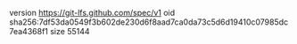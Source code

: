 version https://git-lfs.github.com/spec/v1
oid sha256:7df53da0549f3b602de230d6f8aad7ca0da73c5d6d19410c07985dc7ea4368f1
size 55144

